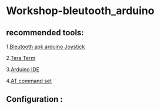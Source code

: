 # Workshop-bleutooth_arduino

## recommended tools:

1.[Bleutooth apk arduino Joystick ](https://drive.google.com/file/d/1FzRqLDcNgKShb8lVcFqtTbWfs3_-0yDL/view?usp=sharing)

2.[Tera Term ](https://osdn.net/frs/redir.php?m=acc&f=ttssh2%2F69976%2Fteraterm-4.100.exe)

3.[Arduino IDE ](https://downloads.arduino.cc/arduino-1.8.8-windows.zip) 

4.[AT command set ](https://cdn.instructables.com/ORIG/FHJ/PL61/IRXT0HXV/FHJPL61IRXT0HXV.pdf) 

## Configuration : 

